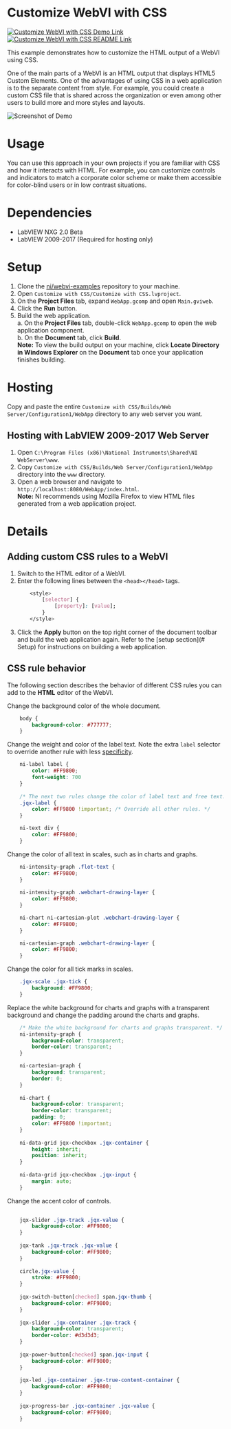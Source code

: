 # Customize WebVI with CSS
[![Customize WebVI with CSS Demo Link](https://img.shields.io/badge/Details-Demo_Link-green.svg)](https://ni.github.io/webvi-examples/Customize%20with%20CSS/Builds/Web%20Server/Configuration1/WebApp/Main.html)
[![Customize WebVI with CSS README Link](https://img.shields.io/badge/Details-README_Link-orange.svg)](https://github.com/ni/webvi-examples/tree/master/Customize%20with%20CSS)

This example demonstrates how to customize the HTML output of a WebVI using CSS. 

One of the main parts of a WebVI is an HTML output that displays HTML5 Custom Elements. One of the advantages of using CSS in a web application is to the separate content from style. For example, you could create a custom CSS file that is shared across the organization or even among other users to build more and more styles and layouts.

![Screenshot of Demo](https://ni.github.io/webvi-examples/Customize%20with%20CSS/Screenshot.gif)

# Usage

You can use this approach in your own projects if you are familiar with CSS and how it interacts with HTML. For example, you can customize controls and indicators to match a corporate color scheme or make them accessible for color-blind users or in low contrast situations.

# Dependencies
- LabVIEW NXG 2.0 Beta
- LabVIEW 2009-2017 (Required for hosting only)

# Setup
1. Clone the [ni/webvi-examples](https://github.com/ni/webvi-examples) repository to your machine.
2. Open `Customize with CSS/Customize with CSS.lvproject`.
3. On the **Project Files** tab, expand `WebApp.gcomp` and open `Main.gviweb`.
4. Click the **Run** button.
5. Build the web application.  
  a. On the **Project Files** tab, double-click `WebApp.gcomp` to open the web application component.  
  b. On the **Document** tab, click **Build**.  
**Note:** To view the build output on your machine, click **Locate Directory in Windows Explorer** on the **Document** tab once your application finishes building.

# Hosting

Copy and paste the entire `Customize with CSS/Builds/Web Server/Configuration1/WebApp` directory to any web server you want.

## Hosting with LabVIEW 2009-2017 Web Server

1. Open `C:\Program Files (x86)\National Instruments\Shared\NI WebServer\www`.
2. Copy `Customize with CSS/Builds/Web Server/Configuration1/WebApp` directory into the `www` directory.
3. Open a web browser and navigate to `http://localhost:8080/WebApp/index.html`.  
**Note:** NI recommends using Mozilla Firefox to view HTML files generated from a web application project. 

# Details

## Adding custom CSS rules to a WebVI
1. Switch to the HTML editor of a WebVI.
2. Enter the following lines between the `<head></head>` tags.  
    ```css
        <style>
            [selector] {
                [property]: [value];
            }
        </style>
    ```
3. Click the **Apply** button on the top right corner of the document toolbar and build the web application again. Refer to the [setup section](# Setup) for instructions on building a web application. 

## CSS rule behavior
The following section describes the behavior of  different CSS rules you can add to the **HTML** editor of the WebVI.

Change the background color of the whole document.
```css
    body {
        background-color: #777777;
    }
```

Change the weight and color of the label text. Note the extra `label` selector to override another rule with less [specificity](https://www.w3.org/TR/css3-selectors/#specificity).
```css
    ni-label label {
        color: #FF9800;
        font-weight: 700
    }
    
    /* The next two rules change the color of label text and free text. */
    .jqx-label {
        color: #FF9800 !important; /* Override all other rules. */
    }

    ni-text div {
        color: #FF9800;
    }
```

Change the color of all text in scales, such as in charts and graphs.
```css
    ni-intensity-graph .flot-text {
        color: #FF9800;
    }
    
    ni-intensity-graph .webchart-drawing-layer {
        color: #FF9800;
    }

    ni-chart ni-cartesian-plot .webchart-drawing-layer {
        color: #FF9800;
    }

    ni-cartesian-graph .webchart-drawing-layer {
        color: #FF9800;
    }
```

Change the color for all tick marks in scales.
```css
    .jqx-scale .jqx-tick {
        background: #FF9800;
    }
```

Replace the white background for charts and graphs with a transparent background and change the padding around the charts and graphs.
```css
    /* Make the white background for charts and graphs transparent. */
    ni-intensity-graph {
        background-color: transparent;
        border-color: transparent;
    }

    ni-cartesian-graph {
        background: transparent;
        border: 0;
    }
    
    ni-chart {
        background-color: transparent;
        border-color: transparent;
        padding: 0;
        color: #FF9800 !important;
    }
    
    ni-data-grid jqx-checkbox .jqx-container {
        height: inherit;
        position: inherit;
    }
    
    ni-data-grid jqx-checkbox .jqx-input {
        margin: auto;
    }
```

Change the accent color of controls.
```css
    
    jqx-slider .jqx-track .jqx-value {
        background-color: #FF9800;
    }
    
    jqx-tank .jqx-track .jqx-value {
        background-color: #FF9800;
    }
    
    circle.jqx-value {
        stroke: #FF9800;
    }
    
    jqx-switch-button[checked] span.jqx-thumb {
        background-color: #FF9800;
    }
    
    jqx-slider .jqx-container .jqx-track {
        background-color: transparent;
        border-color: #d3d3d3;
    }
    
    jqx-power-button[checked] span.jqx-input {
        background-color: #FF9800;
    }
    
    jqx-led .jqx-container .jqx-true-content-container {
        background-color: #FF9800;
    }
    
    jqx-progress-bar .jqx-container .jqx-value {
        background-color: #FF9800;
    }
```
